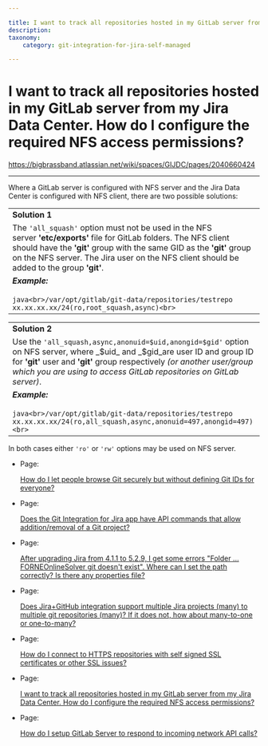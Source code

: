 ```yaml
---

title: I want to track all repositories hosted in my GitLab server from my Jira Data Center. How do I configure the required NFS access permissions?
description:
taxonomy:
    category: git-integration-for-jira-self-managed

---
```


# I want to track all repositories hosted in my GitLab server from my Jira Data Center. How do I configure the required NFS access permissions?

<https://bigbrassband.atlassian.net/wiki/spaces/GIJDC/pages/2040660424>

* * *

Where a GitLab server is configured with NFS server and the Jira Data Center is configured with NFS client, there are two possible solutions:

|     |
| --- |
| **Solution 1** |
| The `'all_squash'` option must not be used in the NFS server **'etc/exports'** file for GitLab folders. The NFS client should have the **'git'** group with the same GID as the **'git'** group on the NFS server. The Jira user on the NFS client should be added to the group **'git'**. |
| _**Example:**_<br><br>```java<br>/var/opt/gitlab/git-data/repositories/testrepo xx.xx.xx.xx/24(ro,root_squash,async)<br>``` |

|     |
| --- |
| **Solution 2** |
| Use the `'all_squash,async,anonuid=$uid,anongid=$gid'` option on NFS server, where _$uid_ and _$gid_are user ID and group ID for **'git'** user and **'git'** group respectively _(or another user/group which you are using to access GitLab repositories on GitLab server)_. |
| _**Example:**_<br><br>```java<br>/var/opt/gitlab/git-data/repositories/testrepo xx.xx.xx.xx/24(ro,all_squash,async,anonuid=497,anongid=497)<br>``` |

In both cases either `'ro'` or `'rw'` options may be used on NFS server.

*   Page:
    
    [How do I let people browse Git securely but without defining Git IDs for everyone?](/wiki/spaces/GIJDC/pages/2042331224)
    
*   Page:
    
    [Does the Git Integration for Jira app have API commands that allow addition/removal of a Git project?](/wiki/spaces/GIJDC/pages/2040627498)
    
*   Page:
    
    [After upgrading Jira from 4.1.1 to 5.2.9, I get some errors "Folder ... FORNEOnlineSolver git doesn't exist". Where can I set the path correctly? Is there any properties file?](/wiki/spaces/GIJDC/pages/2042331241)
    
*   Page:
    
    [Does Jira+GitHub integration support multiple Jira projects (many) to multiple git repositories (many)? If it does not, how about many-to-one or one-to-many?](/wiki/spaces/GIJDC/pages/2040627549)
    
*   Page:
    
    [How do I connect to HTTPS repositories with self signed SSL certificates or other SSL issues?](/wiki/spaces/GIJDC/pages/2042331271)
    
*   Page:
    
    [I want to track all repositories hosted in my GitLab server from my Jira Data Center. How do I configure the required NFS access permissions?](/wiki/spaces/GIJDC/pages/2040660424)
    
*   Page:
    
    [How do I setup GitLab Server to respond to incoming network API calls?](/wiki/spaces/GIJDC/pages/2040627711)